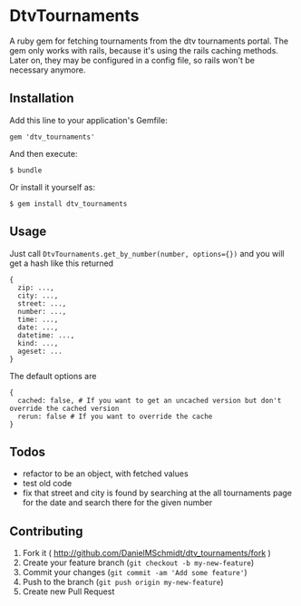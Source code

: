 # DtvTournaments

A ruby gem for fetching tournaments from the dtv tournaments portal. The gem only works with rails, because it's using the rails caching methods. Later on, they may be configured in a config file, so rails won't be necessary anymore.

## Installation

Add this line to your application's Gemfile:

    gem 'dtv_tournaments'

And then execute:

    $ bundle

Or install it yourself as:

    $ gem install dtv_tournaments

## Usage

Just call ``DtvTournaments.get_by_number(number, options={})`` and you will get a hash like this returned

    {
      zip: ...,
      city: ...,
      street: ...,
      number: ...,
      time: ...,
      date: ...,
      datetime: ...,
      kind: ...,
      ageset: ...
    }

The default options are

    {
      cached: false, # If you want to get an uncached version but don't override the cached version
      rerun: false # If you want to override the cache
    }


## Todos
- refactor to be an object, with fetched values
- test old code
- fix that street and city is found by searching at the all tournaments page for the date and search there for the given number


## Contributing

1. Fork it ( http://github.com/DanielMSchmidt/dtv_tournaments/fork )
2. Create your feature branch (`git checkout -b my-new-feature`)
3. Commit your changes (`git commit -am 'Add some feature'`)
4. Push to the branch (`git push origin my-new-feature`)
5. Create new Pull Request
